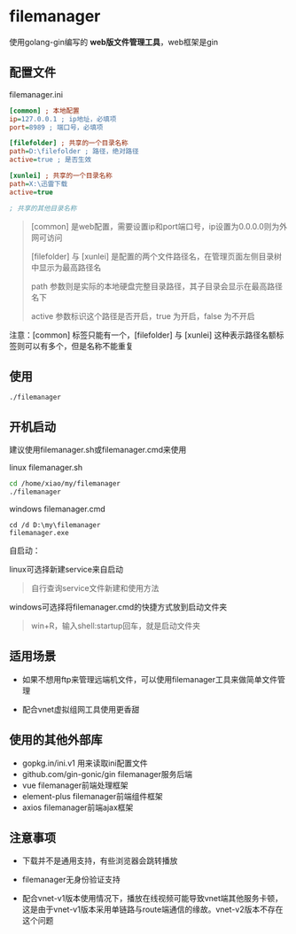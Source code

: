 # filemanager

使用golang-gin编写的 **web版文件管理工具**，web框架是gin



## 配置文件

filemanager.ini

```ini
[common] ; 本地配置
ip=127.0.0.1 ; ip地址，必填项
port=8989 ; 端口号，必填项

[filefolder] ; 共享的一个目录名称
path=D:\filefolder ; 路径，绝对路径
active=true ; 是否生效

[xunlei] ; 共享的一个目录名称
path=X:\迅雷下载
active=true

; 共享的其他目录名称
```

> [common] 是web配置，需要设置ip和port端口号，ip设置为0.0.0.0则为外网可访问
>
> [filefolder] 与 [xunlei] 是配置的两个文件路径名，在管理页面左侧目录树中显示为最高路径名
>
> path 参数则是实际的本地硬盘完整目录路径，其子目录会显示在最高路径名下
>
> active 参数标识这个路径是否开启，true 为开启，false 为不开启

注意：[common] 标签只能有一个，[filefolder] 与 [xunlei] 这种表示路径名额标签则可以有多个，但是名称不能重复



## 使用

```
./filemanager
```



## 开机启动

建议使用filemanager.sh或filemanager.cmd来使用

linux filemanager.sh

```sh
cd /home/xiao/my/filemanager
./filemanager
```

windows filemanager.cmd

```
cd /d D:\my\filemanager
filemanager.exe
```

自启动：

linux可选择新建service来自启动

> 自行查询service文件新建和使用方法

windows可选择将filemanager.cmd的快捷方式放到启动文件夹

> win+R，输入shell:startup回车，就是启动文件夹



## 适用场景

- 如果不想用ftp来管理远端机文件，可以使用filemanager工具来做简单文件管理

- 配合vnet虚拟组网工具使用更香甜



## 使用的其他外部库

- gopkg.in/ini.v1      用来读取ini配置文件
- github.com/gin-gonic/gin      filemanager服务后端
- vue      filemanager前端处理框架
- element-plus      filemanager前端组件框架
- axios      filemanager前端ajax框架



## 注意事项

- 下载并不是通用支持，有些浏览器会跳转播放

- filemanager无身份验证支持

- 配合vnet-v1版本使用情况下，播放在线视频可能导致vnet端其他服务卡顿，这是由于vnet-v1版本采用单链路与route端通信的缘故。vnet-v2版本不存在这个问题

    